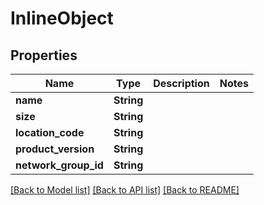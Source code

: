 # InlineObject

## Properties

Name | Type | Description | Notes
------------ | ------------- | ------------- | -------------
**name** | **String** |  | 
**size** | **String** |  | 
**location_code** | **String** |  | 
**product_version** | **String** |  | 
**network_group_id** | **String** |  | 

[[Back to Model list]](../README.md#documentation-for-models) [[Back to API list]](../README.md#documentation-for-api-endpoints) [[Back to README]](../README.md)


